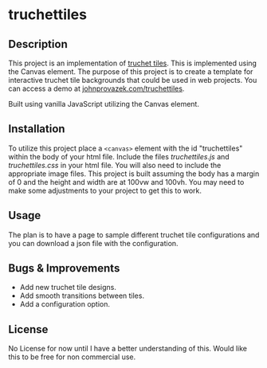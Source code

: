 # truchettiles

## Description

This project is an implementation of [truchet tiles](https://en.wikipedia.org/wiki/Truchet_tiles). This is implemented using the Canvas element. The purpose of this project is to create a template for interactive truchet tile backgrounds that could be used in web projects. You can access a demo at [johnprovazek.com/truchettiles](https://www.johnprovazek.com/truchettiles/). 

Built using vanilla JavaScript utilizing the Canvas element.

## Installation

To utilize this project place a `<canvas>` element with the id "truchettiles" within the body of your html file. Include the files *truchettiles.js* and *truchettiles.css* in your html file. You will also need to include the appropriate image files. This project is built assuming the body has a margin of 0 and the height and width are at 100vw and 100vh. You may need to make some adjustments to your project to get this to work.

## Usage

The plan is to have a page to sample different truchet tile configurations and you can download a json file with the configuration.

## Bugs & Improvements

- Add new truchet tile designs.
- Add smooth transitions between tiles.
- Add a configuration option.

## License

No License for now until I have a better understanding of this. Would like this to be free for non commercial use.
